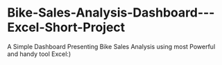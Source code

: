 # Bike-Sales-Analysis-Dashboard---Excel-Short-Project
A Simple Dashboard Presenting Bike Sales Analysis using most Powerful and handy tool Excel:)
